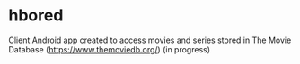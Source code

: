 # hbored

Client Android app created to access movies and series stored in The Movie Database (https://www.themoviedb.org/)
(in progress)
